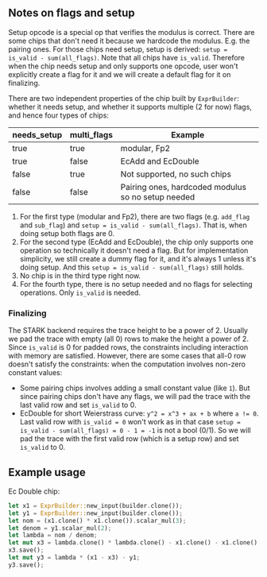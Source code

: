 ## Notes on flags and setup

Setup opcode is a special op that verifies the modulus is correct.
There are some chips that don't need it because we hardcode the modulus. E.g. the pairing ones.
For those chips need setup, setup is derived: `setup = is_valid - sum(all_flags)`. Note that all chips have `is_valid`.
Therefore when the chip needs setup and only supports one opcode, user won't explicitly create a flag for it
and we will create a default flag for it on finalizing.

There are two independent properties of the chip built by `ExprBuilder`: whether it needs setup, and whether it supports multiple (2 for now) flags, and hence four types of chips:

| needs_setup | multi_flags | Example |
|-------------|-------------|---------|
| true        | true        | modular, Fp2 |
| true        | false       | EcAdd and EcDouble |
| false       | true        | Not supported, no such chips |
| false       | false       | Pairing ones, hardcoded modulus so no setup needed |


1. For the first type (modular and Fp2), there are two flags (e.g. `add_flag` and `sub_flag`) and `setup = is_valid - sum(all_flags)`. That is, when doing setup both flags are 0.
2. For the second type (EcAdd and EcDouble), the chip only supports one operation so technically it doesn't need a flag. But for implementation simplicity, we still create a dummy flag for it, and it's always 1 unless it's doing setup. And this `setup = is_valid - sum(all_flags)` still holds.
3. No chip is in the third type right now.
4. For the fourth type, there is no setup needed and no flags for selecting operations. Only `is_valid` is needed.

### Finalizing

The STARK backend requires the trace height to be a power of 2. Usually we pad the trace with empty (all 0) rows to make the height a power of 2. Since `is_valid` is 0 for padded rows, the constraints including interaction with memory are satisfied.
However, there are some cases that all-0 row doesn't satisfy the constraints: when the computation involves non-zero constant values:

- Some pairing chips involves adding a small constant value (like `1`). But since pairing chips don't have any flags, we will pad the trace with the last valid row and set `is_valid` to 0.
- EcDouble for short Weierstrass curve: `y^2 = x^3 + ax + b` where `a != 0`. Last valid row with `is_valid = 0` won't work as in that case `setup = is_valid - sum(all_flags) = 0 - 1 = -1` is not a bool (0/1). So we will pad the trace with the first valid row (which is a setup row) and set `is_valid` to 0.

## Example usage

Ec Double chip:

```rust
let x1 = ExprBuilder::new_input(builder.clone());
let y1 = ExprBuilder::new_input(builder.clone());
let nom = (x1.clone() * x1.clone()).scalar_mul(3);
let denom = y1.scalar_mul(2);
let lambda = nom / denom;
let mut x3 = lambda.clone() * lambda.clone() - x1.clone() - x1.clone();
x3.save();
let mut y3 = lambda * (x1 - x3) - y1;
y3.save();
```
